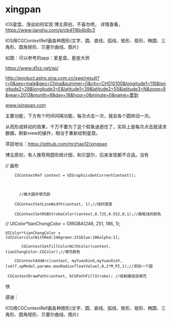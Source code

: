# xingpan
iOS星盘，浅谈如何实现
博主原创，不喜勿喷，
详情查看，
https://www.jianshu.com/p/cb4118b4b8c3

IOS用CGContextRef画各种图形(文字、圆、直线、弧线、矩形、扇形、椭圆、三角形、圆角矩形、贝塞尔曲线、图片)


如图：可以参考的app：爱星盘，星座大师

https://www.d1xz.net/xp/

http://product.astro.sina.com.cn/swe/result?r=0&sex=male&geo=China&summer=0&city=CH010100&longitude1=116&longitude2=28&longitude3=E&latitude1=39&latitude2=55&latitude3=N&zone=8&year=2013&month=8&day=18&hour=0&minute=0&name=里到

www.ixingpan.com

主要功能，下方有个时间间隔功能，每次点击一次，就会各个圆转动一次。

从而形成转动的效果，千万不要为了这个假象迷惑住了，实际上是每次点击就请求数据，刷新view的操作，相当于重新绘制星盘。



项目地址：https://github.com/mrzhao12/xingpan

博主原创，有人推荐用圆形统计图，和贝瑟尔，后来发现都不合适。没有

 // 画布

        CGContextRef context = UIGraphicsGetCurrentContext();



          //画大圆并填充颜

        CGContextSetLineWidth(context, 1);//线的宽度

        CGContextSetRGBStrokeColor(context,0.725,0.552,0,1);//画笔线的颜色

//        UIColor*tianChongColor = OIRGBA(246, 251, 186, 1);

    UIColor*tianChongColor = [UIColorcolorWithRed:246green:251blue:186alpha:1];

           CGContextSetFillColorWithColor(context, tianChongColor.CGColor);//填充颜色

        CGContextAddArc(context, myYuanXinX,myYuanXinY, [self.xpModel.params.maxRadiusfloatValue],0,2*M_PI,1);//添加一个圆

     CGContextDrawPath(context, kCGPathFillStroke); //绘制路径加填充



快

感谢：

IOS用CGContextRef画各种图形(文字、圆、直线、弧线、矩形、扇形、椭圆、三角形、圆角矩形、贝塞尔曲线、图片)

